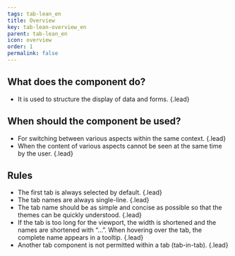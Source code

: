 ```yaml
---
tags: tab-lean_en
title: Overview
key: tab-lean-overview_en
parent: tab-lean_en
icon: overview
order: 1
permalink: false  
---
```


## What does the component do?
* It is used to structure the display of data and forms. {.lead}

## When should the component be used? 
* For switching between various aspects within the same context. {.lead}
* When the content of various aspects cannot be seen at the same time by the user. {.lead}

## Rules
* The first tab is always selected by default. {.lead}
* The tab names are always single-line. {.lead}
* The tab name should be as simple and concise as possible so that the themes can be quickly understood. {.lead}
* If the tab is too long for the viewport, the width is shortened and the names are shortened with “…”. When hovering over the tab, the complete name appears in a <sbb-link variant="inline" type="button" href="/en/design-system/lean/components/tooltip/">tooltip</sbb-link>. {.lead}
* Another tab component is not permitted within a tab (tab-in-tab). {.lead}
